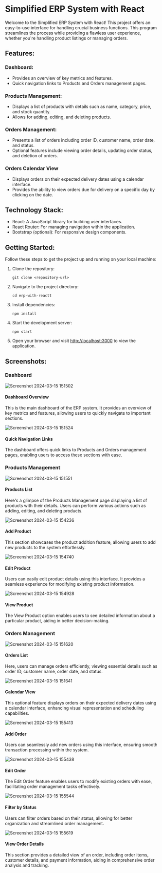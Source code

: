 # Simplified ERP System with React

Welcome to the Simplified ERP System with React! This project offers an easy-to-use interface for handling crucial business functions. This program streamlines the process while providing a flawless user experience, whether you're handling product listings or managing orders.

## Features:

### Dashboard:
- Provides an overview of key metrics and features.
- Quick navigation links to Products and Orders management pages.

### Products Management:
- Displays a list of products with details such as name, category, price, and stock quantity.
- Allows for adding, editing, and deleting products.

### Orders Management:
- Presents a list of orders including order ID, customer name, order date, and status.
- Optional features include viewing order details, updating order status, and deletion of orders.

### Orders Calendar View
- Displays orders on their expected delivery dates using a calendar interface.
- Provides the ability to view orders due for delivery on a specific day by clicking on the date.

## Technology Stack:
- React: A JavaScript library for building user interfaces.
- React Router: For managing navigation within the application.
- Bootstrap (optional): For responsive design components.

## Getting Started:

Follow these steps to get the project up and running on your local machine:

1. Clone the repository:

    ```
    git clone <repository-url>
    ```

2. Navigate to the project directory:

    ```
    cd erp-with-reactt
    ```

3. Install dependencies:

    ```
    npm install
    ```

4. Start the development server:

    ```
    npm start
    ```

5. Open your browser and visit [http://localhost:3000](http://localhost:3000) to view the application.

## Screenshots:

### Dashboard
![Screenshot 2024-03-15 151502](https://github.com/ugeshsai/ERP-sytem-with-react/assets/105957043/6ea9a476-d2e6-4849-a28d-f8cd44dab21a)

#### Dashboard Overview
This is the main dashboard of the ERP system. It provides an overview of key metrics and features, allowing users to quickly navigate to important sections.

![Screenshot 2024-03-15 151524](https://github.com/ugeshsai/ERP-sytem-with-react/assets/105957043/f4ffc492-ced0-454d-b5a9-8afcccbbbe5b)

#### Quick Navigation Links
The dashboard offers quick links to Products and Orders management pages, enabling users to access these sections with ease.

### Products Management
![Screenshot 2024-03-15 151551](https://github.com/ugeshsai/ERP-sytem-with-react/assets/105957043/b3d39c96-fa9b-4806-86c6-1c5c207afe3b)

#### Products List
Here's a glimpse of the Products Management page displaying a list of products with their details. Users can perform various actions such as adding, editing, and deleting products.

![Screenshot 2024-03-15 154236](https://github.com/ugeshsai/ERP-sytem-with-react/assets/105957043/9627d241-7c3f-41c6-97d1-fc1c70246b23)

#### Add Product
This section showcases the product addition feature, allowing users to add new products to the system effortlessly.

![Screenshot 2024-03-15 154740](https://github.com/ugeshsai/ERP-sytem-with-react/assets/105957043/969b057e-de07-41a4-b1ce-d24fc4d31e80)

#### Edit Product
Users can easily edit product details using this interface. It provides a seamless experience for modifying existing product information.

![Screenshot 2024-03-15 154928](https://github.com/ugeshsai/ERP-sytem-with-react/assets/105957043/750d8e14-e602-4004-bc34-0e688014b0f6)
#### View Product
The View Product option enables users to see detailed information about a particular product, aiding in better decision-making.

### Orders Management
![Screenshot 2024-03-15 151620](https://github.com/ugeshsai/ERP-sytem-with-react/assets/105957043/cd23a7ff-15ee-4028-a1c7-0788067e2a50)

#### Orders List
Here, users can manage orders efficiently, viewing essential details such as order ID, customer name, order date, and status.

![Screenshot 2024-03-15 151641](https://github.com/ugeshsai/ERP-sytem-with-react/assets/105957043/c5697cf7-1fa1-4adf-9295-472eedd75d80)
#### Calendar View
This optional feature displays orders on their expected delivery dates using a calendar interface, enhancing visual representation and scheduling capabilities.

![Screenshot 2024-03-15 155413](https://github.com/ugeshsai/ERP-sytem-with-react/assets/105957043/89cf27fa-9012-4da3-94dc-3b7149ee668d)
#### Add Order
Users can seamlessly add new orders using this interface, ensuring smooth transaction processing within the system.

![Screenshot 2024-03-15 155438](https://github.com/ugeshsai/ERP-sytem-with-react/assets/105957043/473c64b6-613c-43e2-b8bc-f6860db5d04f)
#### Edit Order
The Edit Order feature enables users to modify existing orders with ease, facilitating order management tasks effectively.

![Screenshot 2024-03-15 155544](https://github.com/ugeshsai/ERP-sytem-with-react/assets/105957043/37760fb0-22a5-4f83-9556-3047bdc8383c)
#### Filter by Status
Users can filter orders based on their status, allowing for better organization and streamlined order management.

![Screenshot 2024-03-15 155619](https://github.com/ugeshsai/ERP-sytem-with-react/assets/105957043/09b2a09c-f82e-41c2-9f86-69f73d8d3d8a)
#### View Order Details
This section provides a detailed view of an order, including order items, customer details, and payment information, aiding in comprehensive order analysis and tracking.
